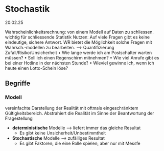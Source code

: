 
# Stochastik
20.02.25

Wahrscheinlichkeitsrechnung: von einem Modell auf Daten zu schliessen. wichtig für schliessende Statistik
Nutzen: Auf viele Fragen gibt es keine eindeutige, sichere Antwort. WR bietet  die Möglichkeit solche Fragen mit Wahrsch.-modellen zu bearbeiten.
--> Quantifizierung Zufall/Risiko/Unsicherheit
• Wie lange werde ich am Postschalter warten müssen?
• Soll ich einen Regenschirm mitnehmen?
• Wie viel Anrufe gibt es bei einer Hotline in der nächsten Stunde?
• Wieviel gewinne ich, wenn ich heute einen Lotto-Schein löse?

## Begriffe
### Modell
vereinfachte Darstellung der Realität mit oftmals eingeschränktem Gültigkeitsbereich. Abstrahiert die Realität im Sinne der Beantwortung der Fragestellung 
- **deterministische** Modelle --> liefert immer das gleiche Resultat
	- Es gibt keine Unsicherheit/Unbestimmtheit
- **Stochastische** Modelle --> zufälliges Resultat
	- Es gibt Faktoren, die eine Rolle spielen, aber nur mit Messfe
<!--stackedit_data:
eyJoaXN0b3J5IjpbMTgwNDg0MSwyMTIzMTQ2MzMsLTQ4MjczND
U5MSw4MTUyNTc3NDcsMTk3NDE0OTAyOSwtNTA1MTAyNjk3LDE0
Mzg0ODMzODJdfQ==
-->